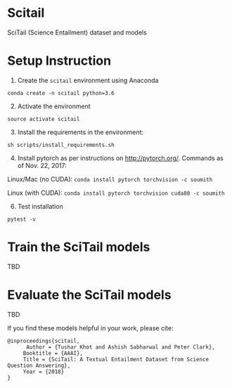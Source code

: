 # Scitail
SciTail (Science Entailment) dataset and models

# Setup Instruction

1. Create the `scitail` environment using Anaconda

  ```
  conda create -n scitail python=3.6
  ```

2. Activate the environment

  ```
  source activate scitail
  ```

3. Install the requirements in the environment: 

  ```
  sh scripts/install_requirements.sh
  ```

4. Install pytorch as per instructions on <http://pytorch.org/>. Commands as of Nov. 22, 2017:

  Linux/Mac (no CUDA): `conda install pytorch torchvision -c soumith`

  Linux   (with CUDA): `conda install pytorch torchvision cuda80 -c soumith`


6. Test installation

 ```
 pytest -v
 ```


# Train the SciTail models
TBD

# Evaluate the SciTail models
TBD

If you find these models helpful in your work, please cite:
```
@inproceedings{scitail,
	  Author = {Tushar Khot and Ashish Sabharwal and Peter Clark},
     Booktitle = {AAAI},
     Title = {SciTail: A Textual Entailment Dataset from Science Question Answering},
     Year = {2018}
}
```